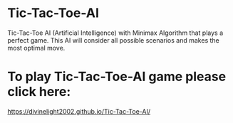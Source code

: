 # Tic-Tac-Toe-AI
Tic-Tac-Toe AI (Artificial Intelligence) with Minimax Algorithm that plays a perfect game. This AI will consider all possible scenarios and makes the most optimal move.

# To play Tic-Tac-Toe-AI game please click here: 
https://divinelight2002.github.io/Tic-Tac-Toe-AI/
